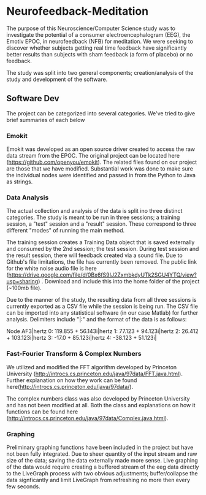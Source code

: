 # Neurofeedback-Meditation

The purpose of this Neuroscience/Computer Science study was to investigate the potential of a consumer electroencephalogram (EEG), the Emotiv EPOC, in neurofeedback (NFB) for meditation. We were seeking to discover whether
subjects getting real time feedback have significantly better results than subjects with sham feedback (a form of placebo) or no feedback.

The study was split into two general components; creation/analysis of the study and development of the software.  

## Software Dev

The project can be categorized into several categories. We've tried to give brief summaries of each below


### Emokit

Emokit was developed as an open source driver created to access the raw data stream from the EPOC. The original project can be located here (https://github.com/openyou/emokit). The related files found on our project are those that we have modified. Substantial work was done to make sure the individual nodes were identified and passed in from the Python to Java as strings.

### Data Analysis

The actual collection and analysis of the data is split ino three distinct categories. The study is meant to be run in three sessions; a training session, a "test" session and a "result" session. These correspond to three different "modes" of running the main method.

The training session creates a Training Data object that is saved externally and consumed by the 2nd session; the test session. During test session and the result session, there will feedback created via a sound file. Due to Github's file limitations, the file has currently been removed. The public link for the white noise audio file is here (https://drive.google.com/file/d/0Bx6fS9IJ2ZxmbkdyUTk2SGU4YTQ/view?usp=sharing) . Download and include this into the home folder of the project (~100mb file). 

Due to the manner of the study, the resulting data from all three sessions is currently exported as a CSV file while the session is being run. The CSV file can be imported into any statistical software (in our case Matlab) for further analysis. Delimiters include "|:" and the format of the data is as follows:

Node AF3|hertz 0: 119.855 + 56.143i|hertz 1: 77.123 + 94.123i|hertz 2: 26.412 + 103.123i|hertz 3: -17.0 + 85.123i|hertz 4: -38.123 + 51.123i|


### Fast-Fourier Transform & Complex Numbers

We utilized and modified the FFT algorithm developed by Princeton University (http://introcs.cs.princeton.edu/java/97data/FFT.java.html). Further explanation on how they work can be found here(http://introcs.cs.princeton.edu/java/97data/).

The complex numbers class was also developed by Princeton University and has not been modified at all. Both the class and explanations on how it functions can be found here (http://introcs.cs.princeton.edu/java/97data/Complex.java.html).

### Graphing

Preliminary graphing functions have been included in the project but have not been fully integrated. Due to sheer quantity of the input stream and raw size of the data; saving the data externally made more sense. Live graphing of the data would require creating a buffered stream of the eeg data directly to the LiveGraph process with two obvious adjustments; buffer/collapse the data signficantly and limit LiveGraph from refreshing no more then every few seconds.